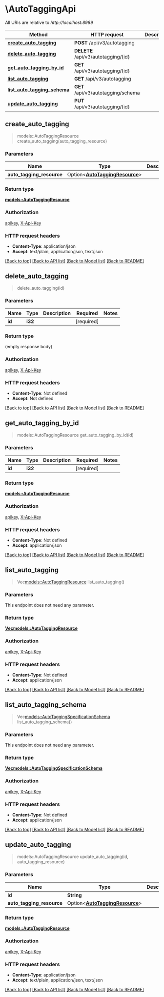 # \AutoTaggingApi

All URIs are relative to *http://localhost:8989*

Method | HTTP request | Description
------------- | ------------- | -------------
[**create_auto_tagging**](AutoTaggingApi.md#create_auto_tagging) | **POST** /api/v3/autotagging | 
[**delete_auto_tagging**](AutoTaggingApi.md#delete_auto_tagging) | **DELETE** /api/v3/autotagging/{id} | 
[**get_auto_tagging_by_id**](AutoTaggingApi.md#get_auto_tagging_by_id) | **GET** /api/v3/autotagging/{id} | 
[**list_auto_tagging**](AutoTaggingApi.md#list_auto_tagging) | **GET** /api/v3/autotagging | 
[**list_auto_tagging_schema**](AutoTaggingApi.md#list_auto_tagging_schema) | **GET** /api/v3/autotagging/schema | 
[**update_auto_tagging**](AutoTaggingApi.md#update_auto_tagging) | **PUT** /api/v3/autotagging/{id} | 



## create_auto_tagging

> models::AutoTaggingResource create_auto_tagging(auto_tagging_resource)


### Parameters


Name | Type | Description  | Required | Notes
------------- | ------------- | ------------- | ------------- | -------------
**auto_tagging_resource** | Option<[**AutoTaggingResource**](AutoTaggingResource.md)> |  |  |

### Return type

[**models::AutoTaggingResource**](AutoTaggingResource.md)

### Authorization

[apikey](../README.md#apikey), [X-Api-Key](../README.md#X-Api-Key)

### HTTP request headers

- **Content-Type**: application/json
- **Accept**: text/plain, application/json, text/json

[[Back to top]](#) [[Back to API list]](../README.md#documentation-for-api-endpoints) [[Back to Model list]](../README.md#documentation-for-models) [[Back to README]](../README.md)


## delete_auto_tagging

> delete_auto_tagging(id)


### Parameters


Name | Type | Description  | Required | Notes
------------- | ------------- | ------------- | ------------- | -------------
**id** | **i32** |  | [required] |

### Return type

 (empty response body)

### Authorization

[apikey](../README.md#apikey), [X-Api-Key](../README.md#X-Api-Key)

### HTTP request headers

- **Content-Type**: Not defined
- **Accept**: Not defined

[[Back to top]](#) [[Back to API list]](../README.md#documentation-for-api-endpoints) [[Back to Model list]](../README.md#documentation-for-models) [[Back to README]](../README.md)


## get_auto_tagging_by_id

> models::AutoTaggingResource get_auto_tagging_by_id(id)


### Parameters


Name | Type | Description  | Required | Notes
------------- | ------------- | ------------- | ------------- | -------------
**id** | **i32** |  | [required] |

### Return type

[**models::AutoTaggingResource**](AutoTaggingResource.md)

### Authorization

[apikey](../README.md#apikey), [X-Api-Key](../README.md#X-Api-Key)

### HTTP request headers

- **Content-Type**: Not defined
- **Accept**: application/json

[[Back to top]](#) [[Back to API list]](../README.md#documentation-for-api-endpoints) [[Back to Model list]](../README.md#documentation-for-models) [[Back to README]](../README.md)


## list_auto_tagging

> Vec<models::AutoTaggingResource> list_auto_tagging()


### Parameters

This endpoint does not need any parameter.

### Return type

[**Vec<models::AutoTaggingResource>**](AutoTaggingResource.md)

### Authorization

[apikey](../README.md#apikey), [X-Api-Key](../README.md#X-Api-Key)

### HTTP request headers

- **Content-Type**: Not defined
- **Accept**: application/json

[[Back to top]](#) [[Back to API list]](../README.md#documentation-for-api-endpoints) [[Back to Model list]](../README.md#documentation-for-models) [[Back to README]](../README.md)


## list_auto_tagging_schema

> Vec<models::AutoTaggingSpecificationSchema> list_auto_tagging_schema()


### Parameters

This endpoint does not need any parameter.

### Return type

[**Vec<models::AutoTaggingSpecificationSchema>**](AutoTaggingSpecificationSchema.md)

### Authorization

[apikey](../README.md#apikey), [X-Api-Key](../README.md#X-Api-Key)

### HTTP request headers

- **Content-Type**: Not defined
- **Accept**: application/json

[[Back to top]](#) [[Back to API list]](../README.md#documentation-for-api-endpoints) [[Back to Model list]](../README.md#documentation-for-models) [[Back to README]](../README.md)


## update_auto_tagging

> models::AutoTaggingResource update_auto_tagging(id, auto_tagging_resource)


### Parameters


Name | Type | Description  | Required | Notes
------------- | ------------- | ------------- | ------------- | -------------
**id** | **String** |  | [required] |
**auto_tagging_resource** | Option<[**AutoTaggingResource**](AutoTaggingResource.md)> |  |  |

### Return type

[**models::AutoTaggingResource**](AutoTaggingResource.md)

### Authorization

[apikey](../README.md#apikey), [X-Api-Key](../README.md#X-Api-Key)

### HTTP request headers

- **Content-Type**: application/json
- **Accept**: text/plain, application/json, text/json

[[Back to top]](#) [[Back to API list]](../README.md#documentation-for-api-endpoints) [[Back to Model list]](../README.md#documentation-for-models) [[Back to README]](../README.md)

